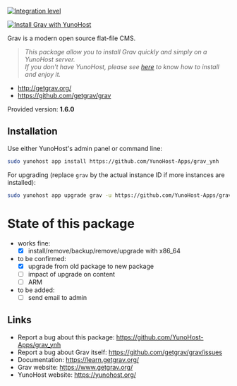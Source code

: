 [![Integration level](https://ci-apps.yunohost.org/ci/logs/grav%20%28Community%29.svg)](https://ci-apps.yunohost.org/ci/)

[![Install Grav with YunoHost](https://install-app.yunohost.org/install-with-yunohost.png)](https://install-app.yunohost.org/?app=grav)

Grav is a modern open source flat-file CMS.

> *This package allow you to install Grav quickly and simply on a YunoHost server.  
If you don't have YunoHost, please see [here](https://yunohost.org/#/install) to know how to install and enjoy it.*

* http://getgrav.org/
* https://github.com/getgrav/grav

Provided version: **1.6.0**

## Installation

Use either YunoHost's admin panel or command line:

```sh
sudo yunohost app install https://github.com/YunoHost-Apps/grav_ynh
```

For upgrading (replace `grav` by the actual instance ID if more instances are installed):
```sh
sudo yunohost app upgrade grav -u https://github.com/YunoHost-Apps/grav_ynh
```

# State of this package

* works fine:
   * [x] install/remove/backup/remove/upgrade with x86_64

* to be confirmed:
   * [x] upgrade from old package to new package
   * [ ] impact of upgrade on content
   * [ ] ARM

* to be added:
   * [ ] send email to admin

## Links

 * Report a bug about this package: https://github.com/YunoHost-Apps/grav_ynh
 * Report a bug about Grav itself: https://github.com/getgrav/grav/issues
 * Documentation: https://learn.getgrav.org/
 * Grav website: https://www.getgrav.org/
 * YunoHost website: https://yunohost.org/
